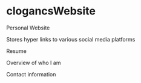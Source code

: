 # clogancsWebsite
Personal Website


Stores hyper links to various social media platforms

Resume

Overview of who I am

Contact information
